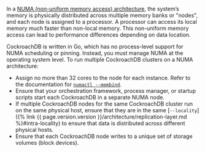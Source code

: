 In a [NUMA (non-uniform memory access) architecture](https://en.wikipedia.org/wiki/Non-uniform_memory_access), the system’s memory is physically distributed across multiple memory banks or "nodes", and each node is assigned to a processor. A processor can access its local memory much faster than non-local memory. This non-uniform memory access can lead to performance differences depending on data location.

CockroachDB is written in Go, which has no process-level support for NUMA scheduling or pinning. Instead, you must manage NUMA at the operating system level. To run multiple CockroachDB clusters on a NUMA architecture:

- Assign no more than 32 cores to the node for each instance. Refer to the documentation for [`numactl --membind`](https://man7.org/linux/man-pages/man8/numactl.8.html).
- Ensure that your orchestration framework, process manager, or startup scripts start each CockroachDB in a separate NUMA node.
- If multiple CockroachDB nodes for the same CockroachDB cluster run on the same physical host, ensure that they are in the same [`--locality`]({% link {{ page.version.version }}/architecture/replication-layer.md %}#intra-locality) to ensure that data is distributed across different physical hosts.
- Ensure that each CockroachDB node writes to a unique set of storage volumes (block devices).
